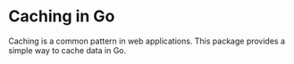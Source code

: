 # Caching in Go

Caching is a common pattern in web applications. This package provides a simple way to cache data in Go.

